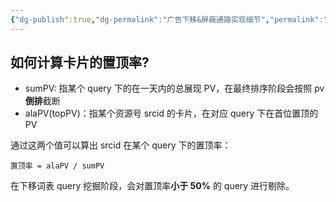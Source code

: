 ```yaml
---
{"dg-publish":true,"dg-permalink":"广告下移&屏蔽通路实现细节","permalink":"/广告下移&屏蔽通路实现细节/"}
---
```




## 如何计算卡片的置顶率?

- sumPV: 指某个 query 下的在一天内的总展现 PV，在最终排序阶段会按照 pv **倒排**截断
- alaPV(topPV)：指某个资源号 srcid 的卡片，在对应 query 下在首位置顶的 PV

通过这两个值可以算出 srcid 在某个 query 下的置顶率：

```
置顶率 = alaPV / sumPV
```

在下移词表 query 挖掘阶段，会对置顶率**小于 50%** 的 query 进行剔除。